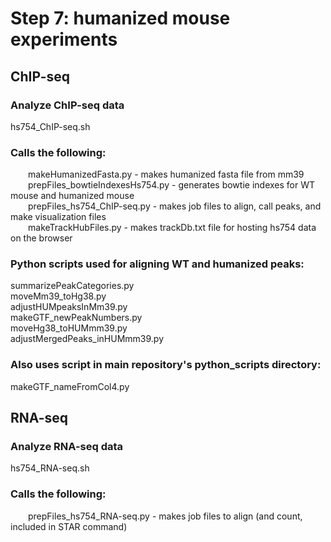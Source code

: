 # Step 7: humanized mouse experiments

## ChIP-seq

### Analyze ChIP-seq data
hs754_ChIP-seq.sh  

### Calls the following:  
&emsp;&emsp;makeHumanizedFasta.py - makes humanized fasta file from mm39  
&emsp;&emsp;prepFiles_bowtieIndexesHs754.py - generates bowtie indexes for WT mouse and humanized mouse  
&emsp;&emsp;prepFiles_hs754_ChIP-seq.py - makes job files to align, call peaks, and make visualization files  
&emsp;&emsp;makeTrackHubFiles.py - makes trackDb.txt file for hosting hs754 data on the browser

### Python scripts used for aligning WT and humanized peaks:

summarizePeakCategories.py  
moveMm39_toHg38.py  
adjustHUMpeaksInMm39.py  
makeGTF_newPeakNumbers.py  
moveHg38_toHUMmm39.py  
adjustMergedPeaks_inHUMmm39.py  

### Also uses script in main repository's python_scripts directory:
makeGTF_nameFromCol4.py

## RNA-seq

### Analyze RNA-seq data
hs754_RNA-seq.sh

### Calls the following:
&emsp;&emsp;prepFiles_hs754_RNA-seq.py - makes job files to align (and count, included in STAR command)

